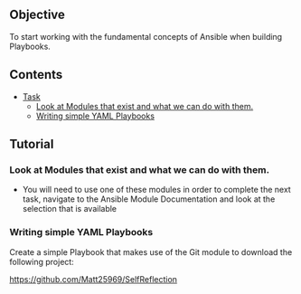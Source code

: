 ## Objective
To start working with the fundamental concepts of Ansible when building Playbooks.

<!--TOC_START-->
## Contents
- [Task](#task)
	- [Look at Modules that exist and what we can do with them.](#look-at-modules-that-exist-and-what-we-can-do-with-them)
	- [Writing simple YAML Playbooks](#writing-simple-yaml-playbooks)

<!--TOC_END-->
## Tutorial
### Look at Modules that exist and what we can do with them.
- You will need to use one of these modules in order to complete the next task, navigate to the Ansible Module Documentation and look at the selection that is available
### Writing simple YAML Playbooks
Create a simple Playbook that makes use of the Git module to download the following project:

https://github.com/Matt25969/SelfReflection
